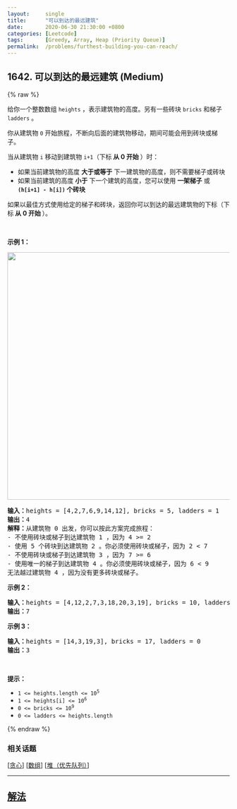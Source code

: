 ```yaml
---
layout:     single
title:      "可以到达的最远建筑"
date:       2020-06-30 21:30:00 +0800
categories: [Leetcode]
tags:       [Greedy, Array, Heap (Priority Queue)]
permalink:  /problems/furthest-building-you-can-reach/
---
```


## 1642. 可以到达的最远建筑 (Medium)

{% raw %}

<p>给你一个整数数组 <code>heights</code> ，表示建筑物的高度。另有一些砖块 <code>bricks</code> 和梯子 <code>ladders</code> 。</p>

<p>你从建筑物 <code>0</code> 开始旅程，不断向后面的建筑物移动，期间可能会用到砖块或梯子。</p>

<p>当从建筑物 <code>i</code> 移动到建筑物 <code>i+1</code>（下标<strong> 从 0 开始 </strong>）时：</p>

<ul>
	<li>如果当前建筑物的高度 <strong>大于或等于</strong> 下一建筑物的高度，则不需要梯子或砖块</li>
	<li>如果当前建筑的高度 <strong>小于</strong> 下一个建筑的高度，您可以使用 <strong>一架梯子</strong> 或 <strong><code>(h[i+1] - h[i])</code> 个砖块</strong></li>
</ul>
如果以最佳方式使用给定的梯子和砖块，返回你可以到达的最远建筑物的下标（下标<strong> 从 0 开始 </strong>）。

<p> </p>

<p><strong>示例 1：</strong></p>
<img alt="" src="https://assets.leetcode-cn.com/aliyun-lc-upload/uploads/2020/10/31/q4.gif" style="width: 562px; height: 561px;" />
<pre>
<strong>输入：</strong>heights = [4,2,7,6,9,14,12], bricks = 5, ladders = 1
<strong>输出：</strong>4
<strong>解释：</strong>从建筑物 0 出发，你可以按此方案完成旅程：
- 不使用砖块或梯子到达建筑物 1 ，因为 4 >= 2
- 使用 5 个砖块到达建筑物 2 。你必须使用砖块或梯子，因为 2 < 7
- 不使用砖块或梯子到达建筑物 3 ，因为 7 >= 6
- 使用唯一的梯子到达建筑物 4 。你必须使用砖块或梯子，因为 6 < 9
无法越过建筑物 4 ，因为没有更多砖块或梯子。
</pre>

<p><strong>示例 2：</strong></p>

<pre>
<strong>输入：</strong>heights = [4,12,2,7,3,18,20,3,19], bricks = 10, ladders = 2
<strong>输出：</strong>7
</pre>

<p><strong>示例 3：</strong></p>

<pre>
<strong>输入：</strong>heights = [14,3,19,3], bricks = 17, ladders = 0
<strong>输出：</strong>3
</pre>

<p> </p>

<p><strong>提示：</strong></p>

<ul>
	<li><code>1 <= heights.length <= 10<sup>5</sup></code></li>
	<li><code>1 <= heights[i] <= 10<sup>6</sup></code></li>
	<li><code>0 <= bricks <= 10<sup>9</sup></code></li>
	<li><code>0 <= ladders <= heights.length</code></li>
</ul>

{% endraw %}

### 相关话题
  [[贪心](https://github.com/awesee/leetcode/tree/main/tag/greedy/README.md)]
  [[数组](https://github.com/awesee/leetcode/tree/main/tag/array/README.md)]
  [[堆（优先队列）](https://github.com/awesee/leetcode/tree/main/tag/heap-priority-queue/README.md)]

---

## [解法](https://github.com/awesee/leetcode/tree/main/problems/furthest-building-you-can-reach)
